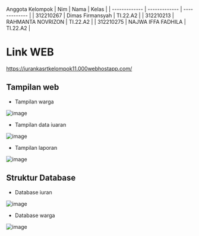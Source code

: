 Anggota Kelompok
| Nim  | Nama | Kelas | 
| ------------- | ------------- | ------------- |
| 312210267 | Dimas Firmansyah | TI.22.A2  |
| 312210213 | RAHMANTA NOVRIZON | TI.22.A2  |
| 312210275 | NAJWA IFFA FADHILA | TI.22.A2  |

# Link WEB
https://iurankasrtkelompok11.000webhostapp.com/


## Tampilan web
- Tampilan warga
  
![image](https://github.com/DimasF3009/ProjectUAS/assets/115687740/ce691029-500f-4b4d-9ceb-65a3e4afe2f3)
- Tampilan data iuaran
  
![image](https://github.com/DimasF3009/ProjectUAS/assets/115687740/09d2545a-faf6-40e7-be2a-a8837fb6f75d)
- Tampilan laporan
  
![image](https://github.com/DimasF3009/ProjectUAS/assets/115687740/96658050-baa1-4b9c-a00e-69e9785d27f6)




## Struktur Database

- Database iuran
  
![image](https://github.com/DimasF3009/ProjectUAS/assets/115687740/c8693fce-d65c-4f07-a483-e5ddcd060098)
- Database warga
  
![image](https://github.com/DimasF3009/ProjectUAS/assets/115687740/742c3317-b258-443c-9c85-bfe3242a0874)
